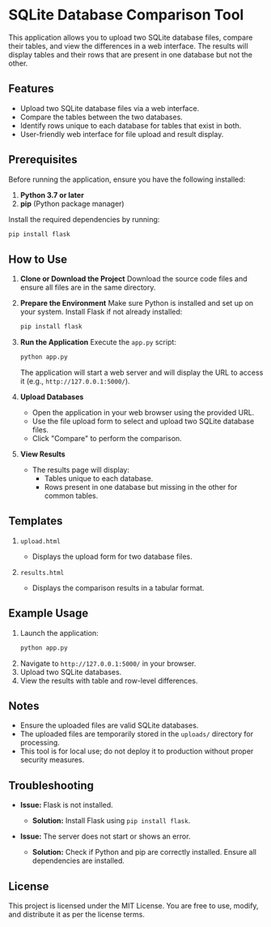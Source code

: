 # SQLite Database Comparison Tool

This application allows you to upload two SQLite database files, compare their tables, and view the differences in a web interface. The results will display tables and their rows that are present in one database but not the other.

## Features

- Upload two SQLite database files via a web interface.
- Compare the tables between the two databases.
- Identify rows unique to each database for tables that exist in both.
- User-friendly web interface for file upload and result display.

## Prerequisites

Before running the application, ensure you have the following installed:

1. **Python 3.7 or later**
2. **pip** (Python package manager)

Install the required dependencies by running:

```bash
pip install flask
```

## How to Use

1. **Clone or Download the Project** Download the source code files and ensure all files are in the same directory.

2. **Prepare the Environment** Make sure Python is installed and set up on your system. Install Flask if not already installed:

   ```bash
   pip install flask
   ```

3. **Run the Application** Execute the `app.py` script:

   ```bash
   python app.py
   ```

   The application will start a web server and will display the URL to access it (e.g., `http://127.0.0.1:5000/`).

4. **Upload Databases**

   - Open the application in your web browser using the provided URL.
   - Use the file upload form to select and upload two SQLite database files.
   - Click "Compare" to perform the comparison.

5. **View Results**

   - The results page will display:
     - Tables unique to each database.
     - Rows present in one database but missing in the other for common tables.

## Templates

1. `upload.html`  

   - Displays the upload form for two database files.

2. `results.html`

   - Displays the comparison results in a tabular format.

## Example Usage

1. Launch the application:
   ```bash
   python app.py
   ```
2. Navigate to `http://127.0.0.1:5000/` in your browser.
3. Upload two SQLite databases.
4. View the results with table and row-level differences.

## Notes

- Ensure the uploaded files are valid SQLite databases.
- The uploaded files are temporarily stored in the `uploads/` directory for processing.
- This tool is for local use; do not deploy it to production without proper security measures.

## Troubleshooting

- **Issue:** Flask is not installed.

  - **Solution:** Install Flask using `pip install flask`.

- **Issue:** The server does not start or shows an error.

  - **Solution:** Check if Python and pip are correctly installed. Ensure all dependencies are installed.

## License

This project is licensed under the MIT License. You are free to use, modify, and distribute it as per the license terms.